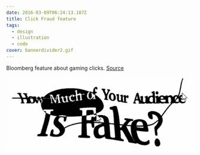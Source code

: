 ```yaml
---
date: 2016-03-09T06:24:13.187Z
title: Click Fraud feature
tags:
  - design
  - illustration
  - code
cover: bannerdivider2.gif
---
```

Bloomberg feature about gaming clicks.  [Source](https://www.bloomberg.com/features/2015-click-fraud/)

![click farms](click_farms.gif)